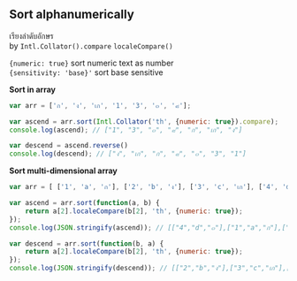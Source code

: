 Sort alphanumerically
--- 
เรียงลำดับอักษร  
by `Intl.Collator().compare` `localeCompare()`  

`{numeric: true}` sort numeric text as number  
`{sensitivity: 'base}'` sort base sensitive  

**Sort in array**
```js
var arr = ['ก', 'ง', 'เก', '1', '3', '๓', '๘'];

var ascend = arr.sort(Intl.Collator('th', {numeric: true}).compare);
console.log(ascend); // ["1", "3", "๓", "๘", "ก", "เก", "ง"]

var descend = ascend.reverse()
console.log(descend); // ["ง", "เก", "ก", "๘", "๓", "3", "1"]
```

**Sort multi-dimensional array**
```js
var arr = [ ['1', 'a', 'ก'], ['2', 'b', 'ง'], ['3', 'c', 'เก'], ['4', 'd', '๓'] ];

var ascend = arr.sort(function(a, b) {
    return a[2].localeCompare(b[2], 'th', {numeric: true});
});
console.log(JSON.stringify(ascend)); // [["4","d","๓"],["1","a","ก"],["3","c","เก"],["2","b","ง"]]

var descend = arr.sort(function(b, a) {
    return a[2].localeCompare(b[2], 'th', {numeric: true});
});
console.log(JSON.stringify(descend)); // [["2","b","ง"],["3","c","เก"],["1","a","ก"],["4","d","๓"]]
```
